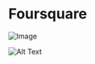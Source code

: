 # Foursquare

![Image]([https://raw.githubusercontent.com/CrisIntriago/Images/main/Logic%20Diagram.png])

![Alt Text]([https://raw.githubusercontent.com/CrisIntriago/Images/main/Entity%20Relationship%20Diagram.png])
